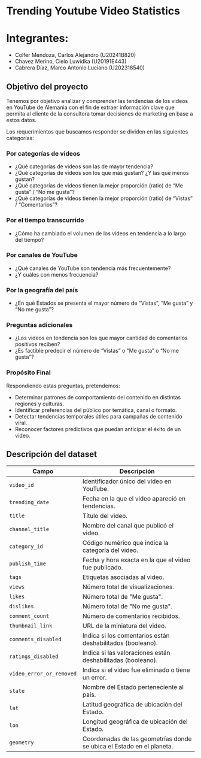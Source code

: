 # Trending Youtube Video Statistics

# Integrantes:
- Colfer Mendoza, Carlos Alejandro (U20241B820)
- Chavez Merino, Cielo Luwidka (U20191E443)
- Cabrera Díaz, Marco Antonio Luciano (U202318540)

## Objetivo del proyecto
Tenemos por objetivo analizar y comprender las tendencias de los videos en YouTube de Alemania con el fin de extraer información clave que permita al cliente de la consultora tomar decisiones de marketing en base a estos datos. 

Los requerimientos que buscamos responder se dividen en las siguientes categorías:

### Por categorías de videos
- ¿Qué categorías de videos son las de mayor tendencia?  
- ¿Qué categorías de videos son los que más gustan? ¿Y las que menos gustan?  
- ¿Qué categorías de videos tienen la mejor proporción (ratio) de “Me gusta” / “No me gusta”?  
- ¿Qué categorías de videos tienen la mejor proporción (ratio) de “Vistas” / “Comentarios”?  

### Por el tiempo transcurrido
- ¿Cómo ha cambiado el volumen de los videos en tendencia a lo largo del tiempo?  

### Por canales de YouTube
- ¿Qué canales de YouTube son tendencia más frecuentemente?  
- ¿Y cuáles con menos frecuencia?  

### Por la geografía del país
- ¿En qué Estados se presenta el mayor número de “Vistas”, “Me gusta” y “No me gusta”?  

### Preguntas adicionales
- ¿Los videos en tendencia son los que mayor cantidad de comentarios positivos reciben?  
- ¿Es factible predecir el número de “Vistas” o “Me gusta” o “No me gusta”?  

### Propósito Final

Respondiendo estas preguntas, pretendemos:
- Determinar patrones de comportamiento del contenido en distintas regiones y culturas.  
- Identificar preferencias del público por temática, canal o formato.  
- Detectar tendencias temporales útiles para campañas de contenido viral.  
- Reconocer factores predictivos que puedan anticipar el éxito de un video.

## Descripción del dataset
| **Campo**               | **Descripción**                                                                 |
|-------------------------|---------------------------------------------------------------------------------|
| `video_id`              | Identificador único del video en YouTube.                                      |
| `trending_date`         | Fecha en la que el video apareció en tendencias.                               |
| `title`                 | Título del video.                                                               |
| `channel_title`         | Nombre del canal que publicó el video.                                         |
| `category_id`           | Código numérico que indica la categoría del video.                             |
| `publish_time`          | Fecha y hora exacta en la que el video fue publicado.                          |
| `tags`                  | Etiquetas asociadas al video.                                                  |
| `views`                 | Número total de visualizaciones.                                               |
| `likes`                 | Número total de "Me gusta".                                                    |
| `dislikes`              | Número total de "No me gusta".                                                 |
| `comment_count`         | Número de comentarios recibidos.                                               |
| `thumbnail_link`        | URL de la miniatura del video.                                                 |
| `comments_disabled`     | Indica si los comentarios están deshabilitados (booleano).                     |
| `ratings_disabled`      | Indica si las valoraciones están deshabilitadas (booleano).                    |
| `video_error_or_removed`| Indica si el video fue eliminado o tiene un error.                             |
| `state`                 | Nombre del Estado perteneciente al país.                                       |
| `lat`                   | Latitud geográfica de ubicación del Estado.                                    |
| `lon`                   | Longitud geográfica de ubicación del Estado.                                   |
| `geometry`              | Coordenadas de las geometrías donde se ubica el Estado en el planeta.          |

